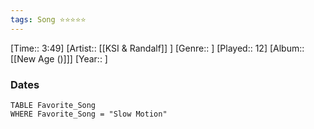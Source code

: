 ```yaml
---
tags: Song ⭐⭐⭐⭐⭐ 
---
```

[Time:: 3:49]
[Artist:: [[KSI & Randalf]] ]
[Genre:: ]
[Played:: 12]
[Album:: [[New Age ()]]]
[Year:: ]
### Dates
````dataview
TABLE Favorite_Song
WHERE Favorite_Song = "Slow Motion"
````
